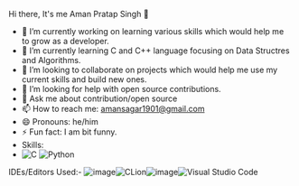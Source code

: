 Hi there, It's me Aman Pratap Singh 👋


- 🔭 I’m currently working on learning various skills which would help me to grow as a developer.
- 🌱 I’m currently learning C and C++ language focusing on Data Structres and Algorithms.
- 👯 I’m looking to collaborate on projects which would help me use my current skills and build new ones.
- 🤔 I’m looking for help with open source contributions. 
- 💬 Ask me about contribution/open source
- 📫 How to reach me: amansagar1901@gmail.com
- 😄 Pronouns: he/him
- ⚡ Fun fact: I am bit funny.
- Skills:
- ![C](https://img.shields.io/badge/c-%2300599C.svg?style=for-the-badge&logo=c&logoColor=white) ![Python](https://img.shields.io/badge/python-3670A0?style=for-the-badge&logo=python&logoColor=ffdd54)

IDEs/Editors Used:-
![image](https://user-images.githubusercontent.com/57094534/148641821-a7ab9416-ff11-4ac1-b5f4-ec9d30ab81c9.png)![CLion](https://img.shields.io/badge/CLion-black?style=for-the-badge&logo=clion&logoColor=white)![image](https://user-images.githubusercontent.com/57094534/148641847-ecc36995-82a7-4606-a145-c66f749ab585.png)![Visual Studio Code](https://img.shields.io/badge/Visual%20Studio%20Code-0078d7.svg?style=for-the-badge&logo=visual-studio-code&logoColor=white)



